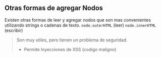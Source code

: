 ## Otras formas de agregar Nodos
Existen otras formas de leer y agregar nodos que son mas convenientes utilizando strings o cadenas de texto.
`node.outerHTML` (leer)
`node.innerHTML` (escribir)

> Son muy utiles, pero tienen un problema de seguridad.
> * Permite Inyecciones de XSS (codigo maligno)
